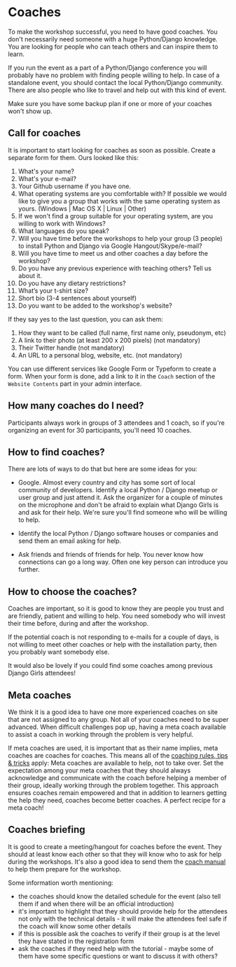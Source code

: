 # Coaches

To make the workshop successful, you need to have good coaches. You don't necessarily need someone with a huge Python/Django knowledge. You are looking for people who can teach others and can inspire them to learn.

If you run the event as a part of a Python/Django conference you will probably have no problem with finding people willing to help. In case of a standalone event, you should contact the local Python/Django community. There are also people who like to travel and help out with this kind of event.

Make sure you have some backup plan if one or more of your coaches won't show up.

## Call for coaches

It is important to start looking for coaches as soon as possible. Create a separate form for them. Ours looked like this:

1. What's your name?
2. What's your e-mail?
3. Your Github username if you have one.
4. What operating systems are you comfortable with? If possible we would like to give you a group that works with the same operating system as yours. (Windows | Mac OS X | Linux | Other)
5. If we won't find a group suitable for your operating system, are you willing to work with Windows?
6. What languages do you speak?
7. Will you have time before the workshops to help your group (3 people) to install Python and Django via Google Hangout/Skype/e-mail?
8. Will you have time to meet us and other coaches a day before the workshop?
9. Do you have any previous experience with teaching others? Tell us about it.
10. Do you have any dietary restrictions?
11. What’s your t-shirt size?
12. Short bio (3-4 sentences about yourself)
13. Do you want to be added to the workshop's website?

If they say yes to the last question, you can ask them:

1. How they want to be called (full name, first name only, pseudonym, etc)
2. A link to their photo (at least 200 x 200 pixels) (not mandatory)
3. Their Twitter handle (not mandatory)
4. An URL to a personal blog, website, etc. (not mandatory)

You can use different services like Google Form or Typeform to create a form. When your form is done, add a link to it in the `Coach` section of the `Website Contents` part in your admin interface.

## How many coaches do I need?

Participants always work in groups of 3 attendees and 1 coach, so if you're organizing an event for 30 participants, you'll need 10 coaches.

## How to find coaches?

There are lots of ways to do that but here are some ideas for you:

- Google. Almost every country and city has some sort of local community of developers. Identify a local Python / Django meetup or user group and just attend it. Ask the organizer for a couple of minutes on the microphone and don't be afraid to explain what Django Girls is and ask for their help. We're sure you'll find someone who will be willing to help.

- Identify the local Python / Django software houses or companies and send them an email asking for help.

- Ask friends and friends of friends for help. You never know how connections can go a long way. Often one key person can introduce you further.

## How to choose the coaches?

Coaches are important, so it is good to know they are people you trust and are friendly, patient and willing to help. You need somebody who will invest their time before, during and after the workshop.

If the potential coach is not responding to e-mails for a couple of days, is not willing to meet other coaches or help with the installation party, then you probably want somebody else.

It would also be lovely if you could find some coaches among previous Django Girls attendees!

## Meta coaches

We think it is a good idea to have one more experienced coaches on site that are not assigned to any group. Not all of your coaches need to be super advanced. When difficult challenges pop up, having a meta coach available to assist a coach in working through the problem is very helpful.

If meta coaches are used, it is important that as their name implies, meta coaches are coaches for coaches. This means all of the [coaching rules, tips & tricks](https://coach.djangogirls.org/tips/index.html) apply: Meta coaches are available to help, not to take over. Set the expectation among your meta coaches that they should always acknowledge and communicate with the coach before helping a member of their group, ideally working through the problem together. This approach ensures coaches remain empowered and that in addition to learners getting the help they need, coaches become better coaches. A perfect recipe for a meta coach!

## Coaches briefing

It is good to create a meeting/hangout for coaches before the event. They should at least know each other so that they will know who to ask for help during the workshops. It's also a good idea to send them the [coach manual](https://coach.djangogirls.org/) to help them prepare for the workshop.

Some information worth mentioning:
- the coaches should know the detailed schedule for the event (also tell them if and when there will be an official introduction)
- it's important to highlight that they should provide help for the attendees not only with the technical details - it will make the attendees feel safe if the coach will know some other details
- if this is possible ask the coaches to verify if their group is at the level they have stated in the registration form
- ask the coaches if they need help with the tutorial - maybe some of them have some specific questions or want to discuss it with others?
